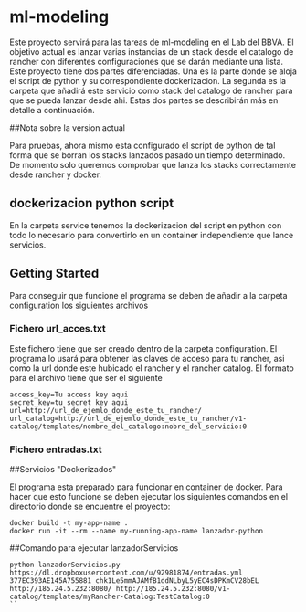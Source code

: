 # ml-modeling

Este proyecto servirá para las tareas de ml-modeling en el Lab del BBVA. El objetivo actual es lanzar varias instancias de un stack desde el catalogo de rancher con diferentes configuraciones que se darán mediante una lista. Este proyecto tiene dos partes diferenciadas. Una es la parte donde se aloja el script de python y su correspondiente dockerizacion. La segunda es la carpeta que añadirá este servicio como stack del catalogo de rancher para que se pueda lanzar desde ahi. Estas dos partes se describirán más en detalle a continuación.

##Nota sobre la version actual

Para pruebas, ahora mismo esta configurado el script de python de tal forma que se borran los stacks lanzados pasado un tiempo determinado. De momento solo queremos comprobar que lanza los stacks correctamente desde rancher y docker.

## dockerizacion python script

En la carpeta service tenemos la dockerizacion del script en python con todo lo necesario para convertirlo en un container independiente que lance servicios.

## Getting Started

Para conseguir que funcione el programa se deben de añadir a la carpeta configuration los siguientes archivos

<!-- ### Rancher CLI y rancher-compose

Es necesario añadir a la carpeta configuration la version compatible con tu sistema operativo de la rancher CLI y rancher-compose. Puedes descargar estos archivos desde la pagina de tu rancher. En la esquina inferior derecha haz click en RancherCLI y selecciona tu sistema operativo para el rancherCLI y el rancher-compose

####ACTUALIZACION:
Esto ya no será necesario cuando dockericemos el funcionamiento. Habrá que quitar del gitignore el rancher y el rancher-compose -->

### Fichero url_acces.txt

Este fichero tiene que ser creado dentro de la carpeta configuration. El programa lo usará para obtener las claves de acceso para tu rancher, asi como la url donde este hubicado el rancher y el rancher catalog.
El formato para el archivo tiene que ser el siguiente

```
access_key=Tu access key aqui
secret_key=tu secret key aqui
url=http://url_de_ejemlo_donde_este_tu_rancher/
url_catalog=http://url_de_ejemlo_donde_este_tu_rancher/v1-catalog/templates/nombre_del_catalogo:nobre_del_servicio:0
```

### Fichero entradas.txt

<!-- Por defecto en la version actual esta añadido. -->

##Servicios "Dockerizados"

El programa esta preparado para funcionar en container de docker. Para hacer que esto funcione se deben ejecutar los siguientes comandos en el directorio donde se encuentre el proyecto:

```
docker build -t my-app-name .
docker run -it --rm --name my-running-app-name lanzador-python
```
##Comando para ejecutar lanzadorServicios

```
python lanzadorServicios.py https://dl.dropboxusercontent.com/u/92981874/entradas.yml 377EC393AE145A755881 chk1Le5mmAJAMfB1ddNLbyL5yEC4sDPKmCV28bEL http://185.24.5.232:8080/ http://185.24.5.232:8080/v1-catalog/templates/myRancher-Catalog:TestCatalog:0
``
